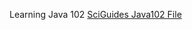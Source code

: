 Learning Java 102
[SciGuides Java102 File](https://github.com/SciBorgs/SciGuides/blob/main/projects/intro-to-programming/Java102.md)
